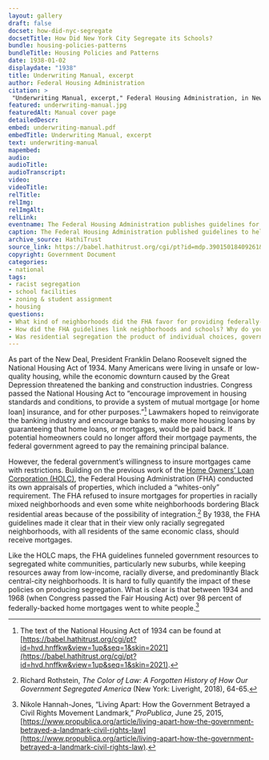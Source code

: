 ```yaml
--- 
layout: gallery
draft: false
docset: how-did-nyc-segregate
docsetTitle: How Did New York City Segregate its Schools?
bundle: housing-policies-patterns
bundleTitle: Housing Policies and Patterns
date: 1938-01-02
displaydate: "1938"
title: Underwriting Manual, excerpt
author: Federal Housing Administration
citation: >
 "Underwriting Manual, excerpt," Federal Housing Administration, in New York City Civil Rights History Project, Accessed: [Month Day, Year], https://nyccivilrightshistory.org/gallery/underwriting-manual.
featured: underwriting-manual.jpg
featuredAlt: Manual cover page
detailedDescr: 
embed: underwriting-manual.pdf
embedTitle: Underwriting Manual, excerpt
text: underwriting-manual
mapembed: 
audio: 
audioTitle: 
audioTranscript: 
video: 
videoTitle: 
relTitle: 
relImg: 
relImgAlt: 
relLink: 
eventname: The Federal Housing Administration publishes guidelines for mortgage lending. 
caption: The Federal Housing Administration published guidelines to help determine which properties, neighborhoods, and people could receive federally insured mortgages.
archive_source: HathiTrust 
source_link: https://babel.hathitrust.org/cgi/pt?id=mdp.39015018409261&seq=6
copyright: Government Document
categories: 
- national
tags: 
- racist segregation 
- school facilities 
- zoning & student assignment 
- housing
questions: 
- What kind of neighborhoods did the FHA favor for providing federally-insured mortgages? What ideas shaped their judgments about neighborhoods?
- How did the FHA guidelines link neighborhoods and schools? Why do you think the FHA devalued integrated schools?
- Was residential segregation the product of individual choices, government policy, or both?
--- 
```


As part of the New Deal, President Franklin Delano Roosevelt signed the National Housing Act of 1934. Many Americans were living in unsafe or low-quality housing, while the economic downturn caused by the Great Depression threatened the banking and construction industries. Congress passed the National Housing Act to “encourage improvement in housing standards and conditions, to provide a system of mutual mortgage [or home loan] insurance, and for other purposes.”[^1] Lawmakers hoped to reinvigorate the banking industry and encourage banks to make more housing loans by guaranteeing that home loans, or mortgages, would be paid back. If potential homeowners could no longer afford their mortgage payments, the federal government agreed to pay the remaining principal balance.

However, the federal government’s willingness to insure mortgages came with restrictions. Building on the previous work of the [Home Owners’ Loan Corporation (HOLC)](/gallery/holc-map), the Federal Housing Administration (FHA) conducted its own appraisals of properties, which included a “whites-only” requirement. The FHA refused to insure mortgages for properties in racially mixed neighborhoods and even some white neighborhoods bordering Black residential areas because of the possibility of integration.[^2] By 1938, the FHA guidelines made it clear that in their view only racially segregated neighborhoods, with all residents of the same economic class, should receive mortgages.

Like the HOLC maps, the FHA guidelines funneled government resources to segregated white communities, particularly new suburbs, while keeping resources away from low-income, racially diverse, and predominantly Black central-city neighborhoods. It is hard to fully quantify the impact of these policies on producing segregation. What is clear is that between 1934 and 1968 (when Congress passed the Fair Housing Act) over 98 percent of federally-backed home mortgages went to white people.[^3]

[^1]: The text of the National Housing Act of 1934 can be found at [https://babel.hathitrust.org/cgi/pt?id=hvd.hnffkw&view=1up&seq=1&skin=2021](https://babel.hathitrust.org/cgi/pt?id=hvd.hnffkw&view=1up&seq=1&skin=2021).

[^2]: Richard Rothstein, *The Color of Law: A Forgotten History of How Our Government Segregated America* (New York: Liveright, 2018),  64-65.

[^3]: Nikole Hannah-Jones, “Living Apart: How the Government Betrayed a Civil Rights Movement Landmark,” *ProPublica*, June 25, 2015, [https://www.propublica.org/article/living-apart-how-the-government-betrayed-a-landmark-civil-rights-law](https://www.propublica.org/article/living-apart-how-the-government-betrayed-a-landmark-civil-rights-law).
